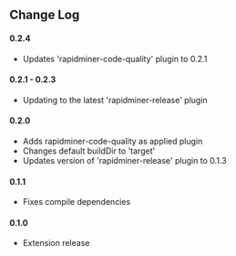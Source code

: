 ## Change Log

#### 0.2.4
* Updates 'rapidminer-code-quality' plugin to 0.2.1

#### 0.2.1 - 0.2.3
* Updating to the latest 'rapidminer-release' plugin

#### 0.2.0
* Adds rapidminer-code-quality as applied plugin
* Changes default buildDir to 'target'
* Updates version of 'rapidminer-release' plugin to 0.1.3

#### 0.1.1
* Fixes compile dependencies

#### 0.1.0 
* Extension release


